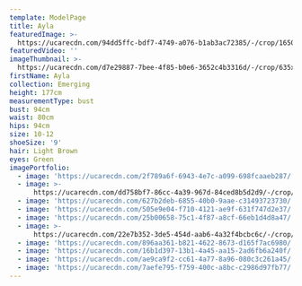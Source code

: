 ```yaml
---
template: ModelPage
title: Ayla
featuredImage: >-
  https://ucarecdn.com/94dd5ffc-bdf7-4749-a076-b1ab3ac72385/-/crop/1650x843/0,107/-/preview/
featuredVideo: ''
imageThumbnail: >-
  https://ucarecdn.com/d7e29887-7bee-4f85-b0e6-3652c4b3316d/-/crop/635x929/41,0/-/preview/
firstName: Ayla
collection: Emerging
height: 177cm
measurementType: bust
bust: 94cm
waist: 80cm
hips: 94cm
size: 10-12
shoeSize: '9'
hair: Light Brown
eyes: Green
imagePortfolio:
  - image: 'https://ucarecdn.com/2f789a6f-6943-4e7c-a099-698fcaaeb287/'
  - image: >-
      https://ucarecdn.com/dd758bf7-86cc-4a39-967d-84ced8b5d2d9/-/crop/635x929/76,122/-/preview/
  - image: 'https://ucarecdn.com/627b2deb-6855-40b0-9aae-c31493723730/'
  - image: 'https://ucarecdn.com/505e9e04-f710-4121-ae9f-631f747d2e37/'
  - image: 'https://ucarecdn.com/25b00658-75c1-4f87-a8cf-66eb1d4d8a47/'
  - image: >-
      https://ucarecdn.com/22e7b352-3de5-454d-aab6-4a32f4bcbc6c/-/crop/614x991/76,71/-/preview/
  - image: 'https://ucarecdn.com/896aa361-b821-4622-8673-d165f7ac6980/'
  - image: 'https://ucarecdn.com/16b1d397-13b1-4a45-aa15-2ad6fb6a240f/'
  - image: 'https://ucarecdn.com/ae9ca9f2-cc61-4a77-8a96-080c3c261a45/'
  - image: 'https://ucarecdn.com/7aefe795-f759-400c-a8bc-c2986d97fb77/'
---
```


